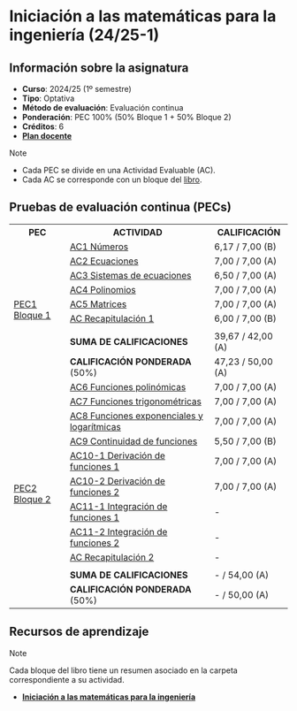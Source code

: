 # Iniciación a las matemáticas para la ingeniería (24/25-1)

## Información sobre la asignatura

- **Curso**: 2024/25 (1º semestre)
- **Tipo**: Optativa
- **Método de evaluación**: Evaluación continua
- **Ponderación**: PEC 100% (50% Bloque 1 + 50% Bloque 2)
- **Créditos**: 6
- [**Plan docente**](https://cv.uoc.edu/tren/trenacc/web/GAT_EXP.PLANDOCENTE?any_academico=20241&cod_asignatura=75.614&idioma=CAS&pagina=PD_PREV_PORTAL)

>[!NOTE]
>- Cada PEC se divide en una Actividad Evaluable (AC). 
>- Cada AC se corresponde con un bloque del [libro](https://campus.uoc.edu/autors/MostraPDFMaterialAction.do?id=273914&hash=44d365d71c2f61ac6cb2d049701a0fb93de2211c41e2dcbaed7291589a05a02a).

## Pruebas de evaluación continua (PECs)

<table>
	<tr>
		<th>PEC</th>
		<th>ACTIVIDAD</th>
		<th>CALIFICACIÓN</th>
	</tr>
	<tr>
		<td rowspan="9">
			<a href="https://github.com/HenestrosaDev/uoc-ingenieria-informatica/tree/main/iniciacion_a_las_matematicas_para_la_ingenieria_pec1">
				PEC1 Bloque 1
			</a>
		</td>
		<td>
			<a href="https://github.com/HenestrosaDev/uoc-ingenieria-informatica/tree/main/iniciacion_a_las_matematicas_para_la_ingenieria/pec1/ac01_numeros">
				AC1 Números
			</a>
		</td>
		<td>
			6,17 / 7,00 (B)
		</td>
	</tr>
	<tr>
		<td>
			<a href="https://github.com/HenestrosaDev/uoc-ingenieria-informatica/tree/main/iniciacion_a_las_matematicas_para_la_ingenieria/pec1/ac02_ecuaciones">
				AC2 Ecuaciones
			</a>
		</td>
		<td>
			7,00 / 7,00 (A)
		</td>
	</tr>
	<tr>
		<td>
			<a href="https://github.com/HenestrosaDev/uoc-ingenieria-informatica/tree/main/iniciacion_a_las_matematicas_para_la_ingenieria/pec1/ac03_sistemas_de_ecuaciones">
				AC3 Sistemas de ecuaciones
			</a>
		</td>
		<td>
			6,50 / 7,00 (A)
		</td>
	</tr>
	<tr>
		<td>
			<a href="https://github.com/HenestrosaDev/uoc-ingenieria-informatica/tree/main/iniciacion_a_las_matematicas_para_la_ingenieria/pec1/ac04_polinomios">
				AC4 Polinomios
			</a>
		</td>
		<td>
			7,00 / 7,00 (A)
		</td>
	</tr>
	<tr>
		<td>
			<a href="https://github.com/HenestrosaDev/uoc-ingenieria-informatica/tree/main/iniciacion_a_las_matematicas_para_la_ingenieria/pec1/ac05_matrices">
				AC5 Matrices
			</a>
		</td>
		<td>
			7,00 / 7,00 (A)
		</td>
	</tr>
	<tr>
		<td>
			<a href="https://github.com/HenestrosaDev/uoc-ingenieria-informatica/tree/main/iniciacion_a_las_matematicas_para_la_ingenieria/pec1/ac_recapitulacion_1">
				AC Recapitulación 1
			</a>
		</td>
		<td>
			6,00 / 7,00 (B)
		</td>
	</tr>
	<tr>
		<td></td>
		<td></td>
	</tr>
	<tr>
		<td><strong>SUMA DE CALIFICACIONES</strong></td>
		<td>39,67 / 42,00 (A)</td>
	</tr>
	<tr>
		<td><strong>CALIFICACIÓN PONDERADA</strong> (50%)</td>
		<td>47,23 / 50,00 (A)</td>
	</tr>
	<tr>
		<td rowspan="12">
			<a href="https://github.com/HenestrosaDev/uoc-ingenieria-informatica/tree/main/iniciacion_a_las_matematicas_para_la_ingenieria/pec2">
				PEC2 Bloque 2
			</a>
		</td>
		<td>
			<a href="https://github.com/HenestrosaDev/uoc-ingenieria-informatica/tree/main/iniciacion_a_las_matematicas_para_la_ingenieria/pec2/ac06_funciones_polinomicas">
				AC6 Funciones polinómicas
			</a>
		</td>
		<td>
			7,00 / 7,00 (A)
		</td>
	</tr>
	<tr>
		<td>
			<a href="https://github.com/HenestrosaDev/uoc-ingenieria-informatica/tree/main/iniciacion_a_las_matematicas_para_la_ingenieria/pec2/ac07_funciones_trigonometricas">
				AC7 Funciones trigonométricas
			</a>
		</td>
		<td>
			7,00 / 7,00 (A)
		</td>
	</tr>
	<tr>
		<td>
			<a href="https://github.com/HenestrosaDev/uoc-ingenieria-informatica/tree/main/iniciacion_a_las_matematicas_para_la_ingenieria/pec2/ac08_funciones_exponenciales_y_logaritmicas">
				AC8 Funciones exponenciales y logarítmicas
			</a>
		</td>
		<td>
			7,00 / 7,00 (A)
		</td>
	</tr>
	<tr>
		<td>
			<a href="https://github.com/HenestrosaDev/uoc-ingenieria-informatica/tree/main/iniciacion_a_las_matematicas_para_la_ingenieria/pec2/ac09_continuidad_de_funciones">
				AC9 Continuidad de funciones
			</a>
		</td>
		<td>
			5,50 / 7,00 (B)
		</td>
	</tr>
	<tr>
		<td>
			<a href="https://github.com/HenestrosaDev/uoc-ingenieria-informatica/tree/main/iniciacion_a_las_matematicas_para_la_ingenieria/pec2/ac10-1_derivacion_de_funciones">
				AC10-1 Derivación de funciones 1
			</a>
		</td>
		<td>
			7,00 / 7,00 (A)
		</td>
	</tr>
	<tr>
		<td>
			<a href="https://github.com/HenestrosaDev/uoc-ingenieria-informatica/tree/main/iniciacion_a_las_matematicas_para_la_ingenieria/pec2/ac10-2_derivacion_de_funciones">
				AC10-2 Derivación de funciones 2
			</a>
		</td>
		<td>
			7,00 / 7,00 (A)
		</td>
	</tr>
	<tr>
		<td>
			<a href="https://github.com/HenestrosaDev/uoc-ingenieria-informatica/tree/main/iniciacion_a_las_matematicas_para_la_ingenieria/pec2/ac11-1_integracion_de_funciones">
				AC11-1 Integración de funciones 1
			</a>
		</td>
		<td>
			-
		</td>
	</tr>
	<tr>
		<td>
			<a href="https://github.com/HenestrosaDev/uoc-ingenieria-informatica/tree/main/iniciacion_a_las_matematicas_para_la_ingenieria/pec2/ac11-2_integracion_de_funciones">
				AC11-2 Integración de funciones 2
			</a>
		</td>
		<td>
			-
		</td>
	</tr>
	<tr>
		<td>
			<a href="https://github.com/HenestrosaDev/uoc-ingenieria-informatica/tree/main/iniciacion_a_las_matematicas_para_la_ingenieria/pec2/ac_recapitulacion_2">
				AC Recapitulación 2
			</a>
		</td>
		<td>
			-
		</td>
	</tr>
	<tr>
		<td></td>
		<td></td>
	</tr>
	<tr>
		<td><strong>SUMA DE CALIFICACIONES</strong></td>
		<td>- / 54,00 (A)</td>
	</tr>
	<tr>
		<td><strong>CALIFICACIÓN PONDERADA</strong> (50%)</td>
		<td>- / 50,00 (A)</td>
	</tr>
</table>

## Recursos de aprendizaje

>[!NOTE]
>Cada bloque del libro tiene un resumen asociado en la carpeta correspondiente a su actividad.

- [**Iniciación a las matemáticas para la ingeniería**](https://campus.uoc.edu/autors/MostraPDFMaterialAction.do?id=273914&hash=44d365d71c2f61ac6cb2d049701a0fb93de2211c41e2dcbaed7291589a05a02a)